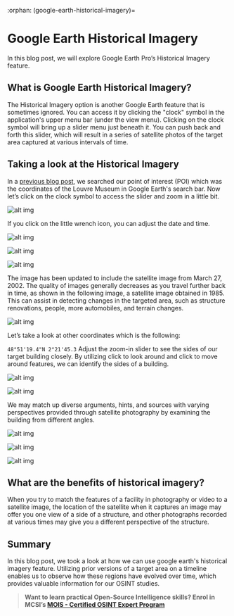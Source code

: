 :orphan:
(google-earth-historical-imagery)=

# Google Earth Historical Imagery

In this blog post, we will explore Google Earth Pro’s Historical Imagery feature.

## What is Google Earth Historical Imagery?

The Historical Imagery option is another Google Earth feature that is sometimes ignored. You can access it by clicking the "clock" symbol in the application's upper menu bar (under the view menu). Clicking on the clock symbol will bring up a slider menu just beneath it. You can push back and forth this slider, which will result in a series of satellite photos of the target area captured at various intervals of time.

## Taking a look at the Historical Imagery

In a [previous blog post](introduction-to-google-earth), we searched our point of interest (POI) which was the coordinates of the Louvre Museum in Google Earth's search bar. Now let’s click on the clock symbol to access the slider and zoom in a little bit.

![alt img](images/google-earth-historical-imagery-25.png)

If you click on the little wrench icon, you can adjust the date and time.

![alt img](images/google-earth-historical-imagery-26.png)

![alt img](images/google-earth-historical-imagery-28.png)

![alt img](images/google-earth-historical-imagery-29.png)

The image has been updated to include the satellite image from March 27, 2002. The quality of images generally decreases as you travel further back in time, as shown in the following image, a satellite image obtained in 1985. This can assist in detecting changes in the targeted area, such as structure renovations, people, more automobiles, and terrain changes.

![alt img](images/google-earth-historical-imagery-31.png)

Let’s take a look at other coordinates which is the following:

`48°51'19.4"N 2°21'45.3`
Adjust the zoom-in slider to see the sides of our target building closely. By utilizing click to look around and click to move around features, we can identify the sides of a building.

![alt img](images/google-earth-historical-imagery-39.png)

![alt img](images/google-earth-historical-imagery-40.png)

We may match up diverse arguments, hints, and sources with varying perspectives provided through satellite photography by examining the building from different angles.

![alt img](images/Group-1.png)

![alt img](images/Group-2.png)

![alt img](images/google-earth-historical-imagery-38.png)

## What are the benefits of historical imagery?

When you try to match the features of a facility in photography or video to a satellite image, the location of the satellite when it captures an image may offer you one view of a side of a structure, and other photographs recorded at various times may give you a different perspective of the structure.

## Summary

In this blog post, we took a look at how we can use google earth's historical imagery feature. Utilizing prior versions of a target area on a timeline enables us to observe how these regions have evolved over time, which provides valuable information for our OSINT studies.

> **Want to learn practical Open-Source Intelligence skills? Enrol in MCSI’s [MOIS - Certified OSINT Expert Program](https://www.mosse-institute.com/certifications/mois-certified-osint-expert.html)**
